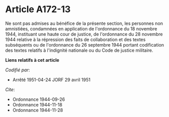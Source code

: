 # Article A172-13

Ne sont pas admises au bénéfice de la présente section, les personnes non amnistiées, condamnées en application de
l'ordonnance du 18 novembre 1944, instituant une haute cour de justice, de l'ordonnance du 28 novembre 1944 relative à la
répression des faits de collaboration et des textes subséquents ou de l'ordonnance du 26 septembre 1944 portant codification
des textes relatifs à l'indignité nationale ou du Code de justice militaire.

**Liens relatifs à cet article**

_Codifié par_:

  - Arrêté 1951-04-24 JORF 29 avril 1951

_Cite_:

  - Ordonnance 1944-09-26
  - Ordonnance 1944-11-18
  - Ordonnance 1944-11-28
